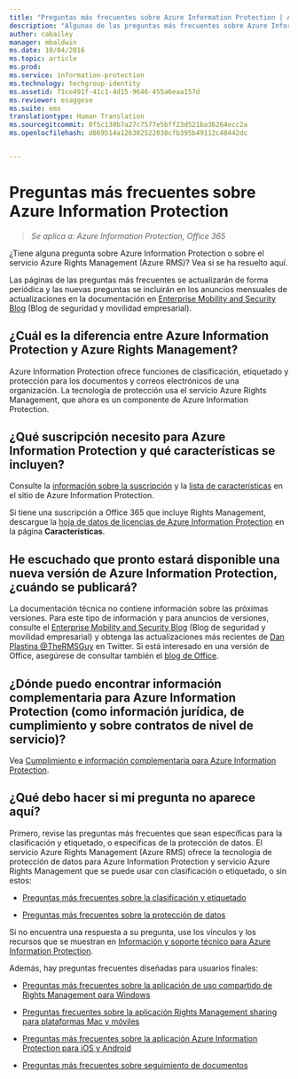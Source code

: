```yaml
---
title: "Preguntas más frecuentes sobre Azure Information Protection | Azure Information Protection"
description: "Algunas de las preguntas más frecuentes sobre Azure Information Protection y su servicio de protección de datos, Azure Rights Management (Azure RMS)."
author: cabailey
manager: mbaldwin
ms.date: 10/04/2016
ms.topic: article
ms.prod: 
ms.service: information-protection
ms.technology: techgroup-identity
ms.assetid: 71ce491f-41c1-4d15-9646-455a6eaa157d
ms.reviewer: esaggese
ms.suite: ems
translationtype: Human Translation
ms.sourcegitcommit: 0f5c138b7a27c7577e5bff23d521ba36264ecc2a
ms.openlocfilehash: d869514a126302522030cfb395b49112c48442dc


---
```


# Preguntas más frecuentes sobre Azure Information Protection

>*Se aplica a: Azure Information Protection, Office 365*

¿Tiene alguna pregunta sobre Azure Information Protection o sobre el servicio Azure Rights Management (Azure RMS)? Vea si se ha resuelto aquí.

Las páginas de las preguntas más frecuentes se actualizarán de forma periódica y las nuevas preguntas se incluirán en los anuncios mensuales de actualizaciones en la documentación en [Enterprise Mobility and Security Blog](https://blogs.technet.microsoft.com/enterprisemobility/?product=azure-information-protection,azure-rights-management-services) (Blog de seguridad y movilidad empresarial).

## ¿Cuál es la diferencia entre Azure Information Protection y Azure Rights Management?

Azure Information Protection ofrece funciones de clasificación, etiquetado y protección para los documentos y correos electrónicos de una organización. La tecnología de protección usa el servicio Azure Rights Management, que ahora es un componente de Azure Information Protection.

## ¿Qué suscripción necesito para Azure Information Protection y qué características se incluyen?
Consulte la [información sobre la suscripción](https://www.microsoft.com/en-us/cloud-platform/azure-information-protection-pricing) y la [lista de características](https://www.microsoft.com/en-us/cloud-platform/azure-information-protection-features) en el sitio de Azure Information Protection. 

Si tiene una suscripción a Office 365 que incluye Rights Management, descargue la [hoja de datos de licencias de Azure Information Protection](http://download.microsoft.com/download/E/C/F/ECF42E71-4EC0-48FF-AA00-577AC14D5B5C/Azure_Information_Protection_licensing_datasheet_EN-US.pdf) en la página **Características**.

## He escuchado que pronto estará disponible una nueva versión de Azure Information Protection, ¿cuándo se publicará?

La documentación técnica no contiene información sobre las próximas versiones. Para este tipo de información y para anuncios de versiones, consulte el [Enterprise Mobility and Security Blog](https://blogs.technet.microsoft.com/enterprisemobility/?product=azure-information-protection,azure-rights-management-services) (Blog de seguridad y movilidad empresarial) y obtenga las actualizaciones más recientes de [Dan Plastina @TheRMSGuy](https://twitter.com/TheRMSGuy) en Twitter. Si está interesado en una versión de Office, asegúrese de consultar también el [blog de Office](https://blogs.office.com/).

## ¿Dónde puedo encontrar información complementaria para Azure Information Protection (como información jurídica, de cumplimiento y sobre contratos de nivel de servicio)?

Vea [Cumplimiento e información complementaria para Azure Information Protection](../understand-explore/compliance.md).

## ¿Qué debo hacer si mi pregunta no aparece aquí?

Primero, revise las preguntas más frecuentes que sean específicas para la clasificación y etiquetado, o específicas de la protección de datos. El servicio Azure Rights Management (Azure RMS) ofrece la tecnología de protección de datos para Azure Information Protection y servicio Azure Rights Management que se puede usar con clasificación o etiquetado, o sin estos: 

- [Preguntas más frecuentes sobre la clasificación y etiquetado](faqs-infoprotect.md)

- [Preguntas más frecuentes sobre la protección de datos](faqs-rms.md)

Si no encuentra una respuesta a su pregunta, use los vínculos y los recursos que se muestran en [Información y soporte técnico para Azure Information Protection](information-support.md).

Además, hay preguntas frecuentes diseñadas para usuarios finales:

-   [Preguntas más frecuentes sobre la aplicación de uso compartido de Rights Management para Windows](https://technet.microsoft.com/dn467883)

-   [Preguntas frecuentes sobre la aplicación Rights Management sharing para plataformas Mac y móviles](https://technet.microsoft.com/dn451248)

- [Preguntas más frecuentes sobre la aplicación Azure Information Protection para iOS y Android](../rms-client/mobile-app-faq.md)

-   [Preguntas más frecuentes sobre seguimiento de documentos](http://go.microsoft.com/fwlink/?LinkId=523977)





<!--HONumber=Oct16_HO1-->


